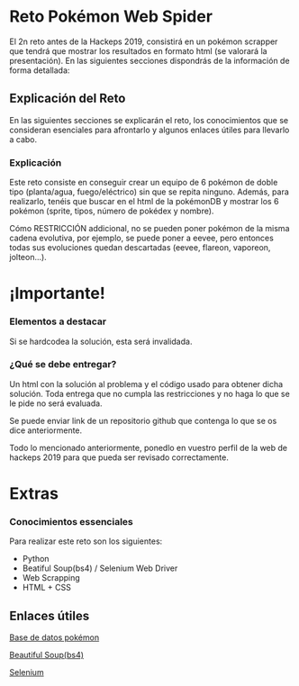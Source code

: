 # Reto Pokémon Web Spider 
El 2n reto antes de la Hackeps 2019, consistirá en un pokémon scrapper que tendrá que mostrar los resultados en formato html (se valorará la presentación). 
En las siguientes secciones dispondrás de la información de forma detallada:

## Explicación del Reto
En las siguientes secciones se explicarán el reto, los conocimientos que se consideran esenciales para afrontarlo y algunos enlaces útiles para llevarlo a cabo.

### Explicación
Este reto consiste en conseguir crear un equipo de 6 pokémon de doble tipo (planta/agua, fuego/eléctrico) sin que se repita ninguno. Además, para realizarlo, tenéis que buscar en el html de la pokémonDB y mostrar los 6 pokémon (sprite, tipos, número de pokédex y nombre).

Cómo RESTRICCIÓN addicional, no se pueden poner pokémon de la misma cadena evolutiva, por ejemplo, se puede poner a eevee, pero entonces todas sus evoluciones quedan descartadas (eevee, flareon, vaporeon, jolteon...).

# ¡Importante!
### Elementos a destacar
Si se hardcodea la solución, esta será invalidada.

### ¿Qué se debe entregar? 
Un html con la solución al problema y el código usado para obtener dicha solución. Toda entrega que no cumpla las restricciones y no haga lo que se le pide no será evaluada.

Se puede enviar link de un repositorio github que contenga lo que se os dice anteriormente.

Todo lo mencionado anteriormente, ponedlo en vuestro perfil de la web de hackeps 2019 para que pueda ser revisado correctamente.

# Extras
### Conocimientos essenciales
Para realizar este reto son los siguientes:
- Python
- Beatiful Soup(bs4) / Selenium Web Driver
- Web Scrapping
- HTML + CSS

## Enlaces útiles 

[Base de datos pokémon](https://pokemondb.net/)

[Beautiful Soup(bs4)](https://www.crummy.com/software/BeautifulSoup/bs4/doc/)

[Selenium](https://www.seleniumhq.org/docs/03_webdriver.jsp)

